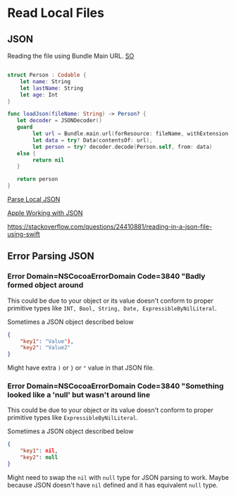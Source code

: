 # Read Local Files


## JSON
Reading the file using Bundle Main URL.
[SO](https://stackoverflow.com/questions/24410881/reading-in-a-json-file-using-swift)
```swift

struct Person : Codable {
    let name: String
    let lastName: String
    let age: Int
}

func loadJson(fileName: String) -> Person? {
   let decoder = JSONDecoder()
   guard
        let url = Bundle.main.url(forResource: fileName, withExtension: "json"),
        let data = try? Data(contentsOf: url),
        let person = try? decoder.decode(Person.self, from: data)
   else {
        return nil
   }

   return person
}

```


[Parse Local JSON](https://praveenkommuri.medium.com/how-to-read-parse-local-json-file-in-swift-28f6cec747cf)


[Apple Working with JSON](https://developer.apple.com/swift/blog/?id=37)

https://stackoverflow.com/questions/24410881/reading-in-a-json-file-using-swift


## Error Parsing JSON

### Error Domain=NSCocoaErrorDomain Code=3840 "Badly formed object around

This could be due to your object or its value doesn't conform to proper primitive types like `INT, Bool, String, Date, ExpressibleByNilLiteral`.

Sometimes a JSON object described below
```json
{
	"key1": "Value"),
	"key2": "Value2"
}
```
Might have extra `)` or `}` or `"` value in that JSON file.

### Error Domain=NSCocoaErrorDomain Code=3840 "Something looked like a 'null' but wasn't around line

This could be due to your object or its value doesn't conform to proper primitive types like `ExpressibleByNilLiteral`.

Sometimes a JSON object described below
```json
{
	"key1": nil,
	"key2": null
}
```
Might need to swap the `nil` with `null` type for JSON parsing to work. Maybe because JSON doesn't have `nil` defined and it has equivalent `null` type.
